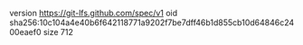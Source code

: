 version https://git-lfs.github.com/spec/v1
oid sha256:10c104a4e40b6f642118771a9202f7be7dff46b1d855cb10d64846c2400eaef0
size 712
